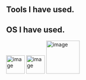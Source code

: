 ## Tools I have used.


## OS I have used.
<img width="50" height="50" alt="image" src="https://github.com/user-attachments/assets/c763932b-d7ac-4ba2-88fa-71d0b97ddd2e" />
<img width="50" height="50" alt="image" src="https://github.com/user-attachments/assets/5ff2a545-9be1-468b-829b-3d524e3a2f6c" />
<img width="90" height="90" alt="image" src="https://github.com/user-attachments/assets/9158b19f-d355-466d-a750-fc7481d30ce2" />

<!--
**SupawitKaennak/SupawitKaennak** is a ✨ _special_ ✨ repository because its `README.md` (this file) appears on your GitHub profile.

Here are some ideas to get you started:

- 🔭 I’m currently working on ...
- 🌱 I’m currently learning ...
- 👯 I’m looking to collaborate on ...
- 🤔 I’m looking for help with ...
- 💬 Ask me about ...
- 📫 How to reach me: ...
- 😄 Pronouns: ...
- ⚡ Fun fact: ...
-->
